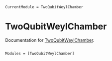 ```@meta
CurrentModule = TwoQubitWeylChamber
```

# TwoQubitWeylChamber

Documentation for [TwoQubitWeylChamber](https://github.com/JuliaQuantumControl/TwoQubitWeylChamber.jl).

```@index
```

```@autodocs
Modules = [TwoQubitWeylChamber]
```
